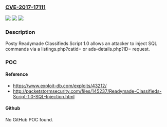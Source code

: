### [CVE-2017-17111](https://cve.mitre.org/cgi-bin/cvename.cgi?name=CVE-2017-17111)
![](https://img.shields.io/static/v1?label=Product&message=n%2Fa&color=blue)
![](https://img.shields.io/static/v1?label=Version&message=n%2Fa&color=blue)
![](https://img.shields.io/static/v1?label=Vulnerability&message=n%2Fa&color=brighgreen)

### Description

Posty Readymade Classifieds Script 1.0 allows an attacker to inject SQL commands via a listings.php?catid= or ads-details.php?ID= request.

### POC

#### Reference
- https://www.exploit-db.com/exploits/43212/
- http://packetstormsecurity.com/files/145237/Readymade-Classifieds-Script-1.0-SQL-Injection.html

#### Github
No GitHub POC found.

